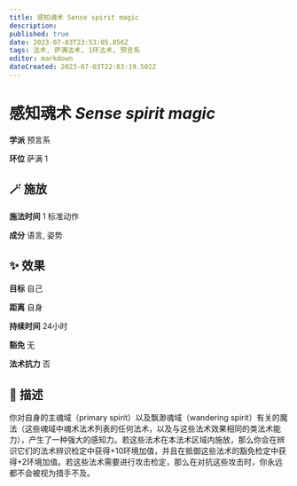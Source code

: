 ```yaml
---
title: 感知魂术 Sense spirit magic
description: 
published: true
date: 2023-07-03T23:53:05.856Z
tags: 法术, 萨满法术, 1环法术, 预言系
editor: markdown
dateCreated: 2023-07-03T22:03:19.502Z
---
```


# **感知魂术** *Sense spirit magic*

**学派** 预言系 

**环位** 萨满 1

## 🪄 施放

**施法时间** 1 标准动作

**成分** 语言, 姿势

## ✨ 效果 

**目标** 自己 

**距离** 自身  

**持续时间** 24小时 

**豁免** 无

**法术抗力** 否

## 📖 描述

你对自身的主魂域（primary spirit）以及飘渺魂域（wandering spirit）有关的魔法（这些魂域中魂术法术列表的任何法术，以及与这些法术效果相同的类法术能力），产生了一种强大的感知力。若这些法术在本法术区域内施放，那么你会在辨识它们的法术辨识检定中获得+10环境加值，并且在抵御这些法术的豁免检定中获得+2环境加值。若这些法术需要进行攻击检定，那么在对抗这些攻击时，你永远都不会被视为措手不及。
    
